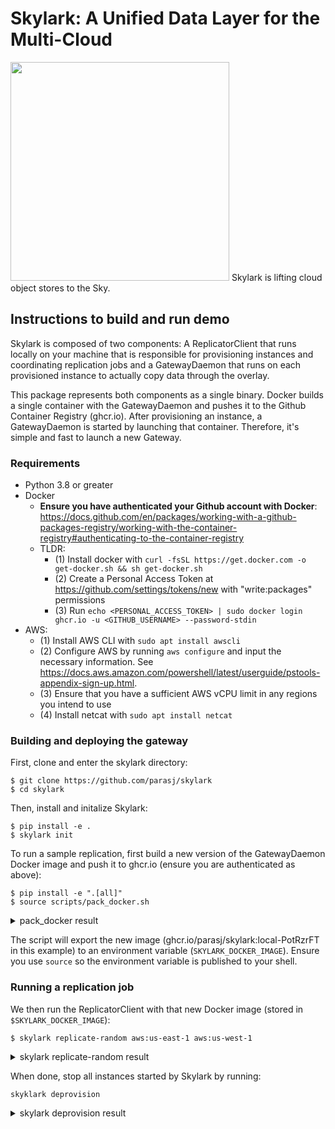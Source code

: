 # Skylark: A Unified Data Layer for the Multi-Cloud

<img src="https://gist.githubusercontent.com/parasj/d67e6e161ea1329d4509c69bc3325dcb/raw/232009efdeb8620d2acb91aec111dedf98fdae18/skylark.jpg" width="350px">
Skylark is lifting cloud object stores to the Sky.

## Instructions to build and run demo
Skylark is composed of two components: A ReplicatorClient that runs locally on your machine that is responsible for provisioning instances and coordinating replication jobs and a GatewayDaemon that runs on each provisioned instance to actually copy data through the overlay.

This package represents both components as a single binary. Docker builds a single container with the GatewayDaemon and pushes it to the Github Container Registry (ghcr.io). After provisioning an instance, a GatewayDaemon is started by launching that container. Therefore, it's simple and fast to launch a new Gateway.

### Requirements
* Python 3.8 or greater
* Docker
    * **Ensure you have authenticated your Github account with Docker**: https://docs.github.com/en/packages/working-with-a-github-packages-registry/working-with-the-container-registry#authenticating-to-the-container-registry
    * TLDR:
        * (1) Install docker with `curl -fsSL https://get.docker.com -o get-docker.sh && sh get-docker.sh`
        * (2) Create a Personal Access Token at https://github.com/settings/tokens/new with "write:packages" permissions
        * (3) Run `echo <PERSONAL_ACCESS_TOKEN> | sudo docker login ghcr.io -u <GITHUB_USERNAME> --password-stdin`
* AWS:
	* (1) Install AWS CLI with `sudo apt install awscli`
	* (2) Configure AWS by running `aws configure` and input the necessary information. See https://docs.aws.amazon.com/powershell/latest/userguide/pstools-appendix-sign-up.html. 
	* (3) Ensure that you have a sufficient AWS vCPU limit in any regions you intend to use
	* (4) Install netcat with `sudo apt install netcat`

### Building and deploying the gateway

First, clone and enter the skylark directory:
```
$ git clone https://github.com/parasj/skylark
$ cd skylark
```

Then, install and initalize Skylark:
```
$ pip install -e .
$ skylark init
```

To run a sample replication, first build a new version of the GatewayDaemon Docker image and push it to ghcr.io (ensure you are authenticated as above):
```
$ pip install -e ".[all]"
$ source scripts/pack_docker.sh
```
<details>
<summary>pack_docker result</summary>
<br>

```
$ pip install -e .
$ source scripts/pack_docker.sh
Building docker image
[+] Building 0.0s (2/2) FINISHED
 => [internal] load build definition from Dockerfile                                                                                               0.0s
 => => transferring dockerfile: 2B                                                                                                                 0.0s
 => [internal] load .dockerignore                                                                                                                  0.0s
 => => transferring context: 2B                                                                                                                    0.0s
failed to solve with frontend dockerfile.v0: failed to read dockerfile: open /var/lib/docker/tmp/buildkit-mount683951637/Dockerfile: no such file or directory
Uploading docker image to ghcr.io/parasj/skylark:local-PotRzrFT
The push refers to repository [ghcr.io/parasj/skylark]
20d2ed8618ca: Layer already exists
1c4146875228: Layer already exists
1f4f7ac2f199: Layer already exists
d1e36ec88afa: Layer already exists
824bf068fd3d: Layer already exists
local-PotRzrFT: digest: sha256:f412e376290d5a7bad28aca57ce9ffcf579e8dd7db3f4d6fb68ceae829d0a6b2 size: 1371
Deleted build cache objects:
tltkismwtov5n8zokghil1py9
u0e2ymhmv64oriiq66ibepn63

Total reclaimed space: 0B
SKYLARK_DOCKER_IMAGE=ghcr.io/parasj/skylark:local-PotRzrFT
```

</details>

The script will export the new image (ghcr.io/parasj/skylark:local-PotRzrFT in this example) to an environment variable (`SKYLARK_DOCKER_IMAGE`). Ensure you use `source` so the environment variable is published to your shell.

### Running a replication job
We then run the ReplicatorClient with that new Docker image (stored in `$SKYLARK_DOCKER_IMAGE`):
```
$ skylark replicate-random aws:us-east-1 aws:us-west-1 
```
<details>
<summary>skylark replicate-random result</summary>
<br>
 
```
$ skylark replicate-random aws:ap-northeast-1 aws:eu-central-1 --inter-region aws:us-east-2 --chunk-size-mb 16 --n-chunks 2048 --num-gateways 1 --num-outgoing-connections 32
2022-01-11 21:40:03.858 | DEBUG    | skylark.utils.utils:__exit__:24 - Cloud SSH key initialization: 5.63s
2022-01-11 21:40:09.653 | DEBUG    | skylark.utils.utils:__exit__:24 - Provisioning instances and waiting to boot: 0.00s
2022-01-11 21:40:09.654 | DEBUG    | skylark.compute.server:start_gateway:181 - Starting gateway aws:ap-northeast-1:i-0431a91c9fef9e10e: Installing docker
2022-01-11 21:40:09.654 | DEBUG    | skylark.compute.server:start_gateway:181 - Starting gateway aws:us-east-2:i-0351c4b3383c0e800: Installing docker
2022-01-11 21:40:09.660 | DEBUG    | skylark.compute.server:start_gateway:181 - Starting gateway aws:eu-central-1:i-065b5ef5536481277: Installing docker
2022-01-11 21:40:20.085 | DEBUG    | skylark.compute.server:start_gateway:197 - Starting gateway aws:eu-central-1:i-065b5ef5536481277: Starting monitoring
2022-01-11 21:40:20.355 | DEBUG    | skylark.compute.server:start_gateway:204 - Starting gateway aws:eu-central-1:i-065b5ef5536481277: Pulling docker image
2022-01-11 21:40:20.682 | DEBUG    | skylark.compute.server:start_gateway:197 - Starting gateway aws:ap-northeast-1:i-0431a91c9fef9e10e: Starting monitoring
2022-01-11 21:40:21.117 | DEBUG    | skylark.compute.server:start_gateway:204 - Starting gateway aws:ap-northeast-1:i-0431a91c9fef9e10e: Pulling docker image
2022-01-11 21:40:21.282 | DEBUG    | skylark.compute.server:start_gateway:197 - Starting gateway aws:us-east-2:i-0351c4b3383c0e800: Starting monitoring
2022-01-11 21:40:21.317 | DEBUG    | skylark.compute.server:start_gateway:204 - Starting gateway aws:us-east-2:i-0351c4b3383c0e800: Pulling docker image
2022-01-11 21:40:21.705 | DEBUG    | skylark.compute.server:start_gateway:209 - Starting gateway aws:us-east-2:i-0351c4b3383c0e800: Starting gateway container ghcr.io/parasj/skylark:local-bcf7dad82ea5d2fb7aba5729c03516af
2022-01-11 21:40:25.917 | DEBUG    | skylark.compute.server:start_gateway:209 - Starting gateway aws:eu-central-1:i-065b5ef5536481277: Starting gateway container ghcr.io/parasj/skylark:local-bcf7dad82ea5d2fb7aba5729c03516af
2022-01-11 21:40:27.717 | DEBUG    | skylark.compute.server:start_gateway:209 - Starting gateway aws:ap-northeast-1:i-0431a91c9fef9e10e: Starting gateway container ghcr.io/parasj/skylark:local-bcf7dad82ea5d2fb7aba5729c03516af
2022-01-11 21:40:31.844 | DEBUG    | skylark.utils.utils:__exit__:24 - Install gateway package on instances: 22.19s
2022-01-11 21:40:31.844 | INFO     | skylark.cli.cli:replicate_random:103 - Provisioned path aws:ap-northeast-1 -> aws:us-east-2 -> aws:eu-central-1
2022-01-11 21:40:31.844 | INFO     | skylark.cli.cli:replicate_random:105 - 	[aws:ap-northeast-1] http://18.183.44.196:8888/container/9b60878e4de3
2022-01-11 21:40:31.844 | INFO     | skylark.cli.cli:replicate_random:105 - 	[aws:us-east-2] http://3.15.39.236:8888/container/7e2f9bb71579
2022-01-11 21:40:31.844 | INFO     | skylark.cli.cli:replicate_random:105 - 	[aws:eu-central-1] http://18.193.115.24:8888/container/9e611399792b
2022-01-11 21:40:31.867 | DEBUG    | skylark.utils.utils:__exit__:24 - Building chunk requests: 0.02s
2022-01-11 21:40:31.867 | DEBUG    | skylark.replicate.replicator_client:run_replication_plan:239 - Sending 2048 chunk requests to 18.183.44.196
2022-01-11 21:40:35.576 | INFO     | skylark.cli.cli:replicate_random:118 - 32.00GByte replication job launched
2022-01-11 21:40:40.211 | DEBUG    | skylark.replicate.replicator_client:monitor_transfer:323 - 0/2048 chunks completed (0.00GB out of 32.00GB) at average throughput 0.00Gbit/s
2022-01-11 21:40:45.858 | DEBUG    | skylark.replicate.replicator_client:monitor_transfer:323 - 106/2048 chunks completed (1.66GB out of 32.00GB) at average throughput 1.36Gbit/s
2022-01-11 21:40:52.039 | DEBUG    | skylark.replicate.replicator_client:monitor_transfer:323 - 251/2048 chunks completed (3.92GB out of 32.00GB) at average throughput 2.00Gbit/s
2022-01-11 21:40:59.069 | DEBUG    | skylark.replicate.replicator_client:monitor_transfer:323 - 416/2048 chunks completed (6.50GB out of 32.00GB) at average throughput 2.30Gbit/s
2022-01-11 21:41:06.262 | DEBUG    | skylark.replicate.replicator_client:monitor_transfer:323 - 575/2048 chunks completed (8.98GB out of 32.00GB) at average throughput 2.43Gbit/s
2022-01-11 21:41:14.361 | DEBUG    | skylark.replicate.replicator_client:monitor_transfer:323 - 756/2048 chunks completed (11.81GB out of 32.00GB) at average throughput 2.50Gbit/s
2022-01-11 21:41:21.962 | DEBUG    | skylark.replicate.replicator_client:monitor_transfer:323 - 919/2048 chunks completed (14.36GB out of 32.00GB) at average throughput 2.53Gbit/s
2022-01-11 21:41:29.723 | DEBUG    | skylark.replicate.replicator_client:monitor_transfer:323 - 1095/2048 chunks completed (17.11GB out of 32.00GB) at average throughput 2.57Gbit/s
2022-01-11 21:41:38.233 | DEBUG    | skylark.replicate.replicator_client:monitor_transfer:323 - 1278/2048 chunks completed (19.97GB out of 32.00GB) at average throughput 2.59Gbit/s
2022-01-11 21:41:47.004 | DEBUG    | skylark.replicate.replicator_client:monitor_transfer:323 - 1473/2048 chunks completed (23.02GB out of 32.00GB) at average throughput 2.62Gbit/s
2022-01-11 21:41:56.556 | DEBUG    | skylark.replicate.replicator_client:monitor_transfer:323 - 1691/2048 chunks completed (26.42GB out of 32.00GB) at average throughput 2.64Gbit/s
2022-01-11 21:42:06.441 | DEBUG    | skylark.replicate.replicator_client:monitor_transfer:323 - 1901/2048 chunks completed (29.70GB out of 32.00GB) at average throughput 2.66Gbit/s
2022-01-11 21:42:23.727 | WARNING  | skylark.replicate.replicator_client:deprovision_gateway_instance:167 - Deprovisioning gateway skylark-aws-ce59f572adbc4cc99f8722c602941dde
2022-01-11 21:42:24.098 | WARNING  | skylark.replicate.replicator_client:deprovision_gateway_instance:167 - Deprovisioning gateway skylark-aws-093c86ccc4f74099b1b022d77de7aace
2022-01-11 21:42:24.293 | WARNING  | skylark.replicate.replicator_client:deprovision_gateway_instance:167 - Deprovisioning gateway skylark-aws-4c09ffd30a87436184bc9674ee79e410

{"total_runtime_s": 97.996321, "throughput_gbits": 2.6123429674467067, "monitor_status": "completed", "success": true}
```

</details>

When done, stop all instances started by Skylark by running:

```skyklark deprovision```

<details>
<summary>skylark deprovision result</summary>
<br>

```
$ skylark deprovision
No GCP project ID given, so will only deprovision AWS instances
Deprovisioning 3 instances
Deprovisioning (aws:ap-northeast-1): 100%|██████████████████████████████████████████████████████████████████████████████████████████████████████████████████████████████████████████████████████████████████████| 3/3 [00:01<00:00,  2.33it/s]
```

</details>
